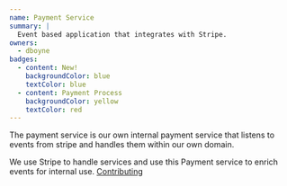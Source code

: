 ```yaml
---
name: Payment Service
summary: |
  Event based application that integrates with Stripe.
owners:
  - dboyne
badges:
  - content: New!
    backgroundColor: blue
    textColor: blue
  - content: Payment Process
    backgroundColor: yellow
    textColor: red
---
```


The payment service is our own internal payment service that listens to events from stripe and handles them within our own domain. 

We use Stripe to handle services and use this Payment service to enrich events for internal use.
[Contributing](./contributing.md)

<OpenAPI />

<NodeGraph />
